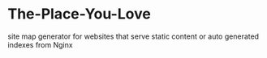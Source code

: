 # The-Place-You-Love
site map generator for websites that serve static content or auto generated indexes from Nginx
